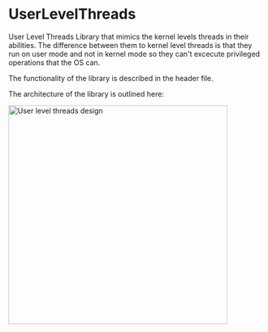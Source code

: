 # UserLevelThreads

User Level Threads Library that mimics the kernel levels threads in their abilities. 
The difference between them to kernel level threads is that they run on user mode 
and not in kernel mode so they can't excecute privileged operations that the OS can.

The functionality of the library is described in the header file.

The architecture of the library is outlined here:

<img width="431" alt="User level threads design" src="https://github.com/Annaseli/UserLevelThreads/assets/44980761/dcfb7159-3a8a-4a72-a8ec-11db539186aa">
